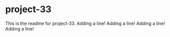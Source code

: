 # project-33

This is the readme for project-33.
Adding a line!
Adding a line!
Adding a line!
Adding a line!
